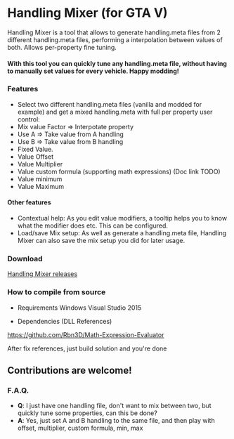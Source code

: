 # Handling Mixer (for GTA V)
Handling Mixer is a tool that allows to generate handling.meta files from 2 different handling.meta files, performing a interpolation between values of both. Allows per-property fine tuning.

#### With this tool you can quickly tune any handling.meta file, without having to manually set values for every vehicle. Happy modding!

### Features
* Select two different handling.meta files (vanilla and modded for example) and get a mixed handling.meta with full per property user control:
* Mix value Factor => Interpotate property
* Use A => Take value from A handling
* Use B => Take value from B handling
* Fixed Value.
* Value Offset
* Value Multiplier
* Value custom formula (supporting math expressions) (Doc link TODO)
* Value minimum
* Value Maximum

#### Other features
* Contextual help: As you edit value modifiers, a tooltip helps you to know what the modifier does etc. This can be configured.
* Load/save Mix setup: As well as generate a handling.meta file, Handling Mixer can also save the mix setup you did for later usage.

### Download 

[Handling Mixer releases](https://github.com/Rbn3D/GTAV_Handling_Mixer/releases)

### How to compile from source

* Requirements
	Windows
	Visual Studio 2015

* Dependencies (DLL References)

https://github.com/Rbn3D/Math-Expression-Evaluator

After fix references, just build solution and you're done

## Contributions are welcome!

### F.A.Q.
* **Q**: I just have one handling file, don't want to mix between two, but quickly tune some properties, can this be done?
* **A**: Yes, just set A and B handling to the same file, and then play with offset, multiplier, custom formula, min, max
